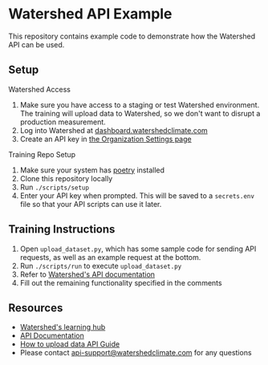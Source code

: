 # Watershed API Example

This repository contains example code to demonstrate how the Watershed API can be used. 


## Setup
Watershed Access
1. Make sure you have access to a staging or test Watershed environment. The training will upload data to Watershed, so we don't want to disrupt a production measurement.
1. Log into Watershed at [dashboard.watershedclimate.com](https://dashboard.watershedclimate.com)
1. Create an API key in [the Organization Settings page](https://dashboard.watershedclimate.com/settings/api)


Training Repo Setup
1. Make sure your system has [poetry](https://python-poetry.org/docs/#installation) installed
1. Clone this repository locally
1. Run `./scripts/setup`
1. Enter your API key when prompted. This will be saved to a `secrets.env` file so that your API scripts can use it later. 

## Training Instructions 
1. Open `upload_dataset.py`, which has some sample code for sending API requests, as well as an example request at the bottom.
1. Run `./scripts/run` to execute `upload_dataset.py`
1. Refer to [Watershed's API documentation](https://api-docs.watershed.com/reference)
1. Fill out the remaining functionality specified in the comments

## Resources
- [Watershed's learning hub](https://dashboard.watershedclimate.com/learn#)
- [API Documentation](https://api-docs.watershed.com/reference)
- [How to upload data API Guide](https://api-docs.watershed.com/docs/uploads)
- Please contact api-support@watershedclimate.com for any questions
